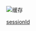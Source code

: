 ![缓存](https://github.com/TUARAN/pic/blob/master/common/缓存.png)

[sessionId](http://www.cnblogs.com/japanbbq/archive/2011/09/01/2161650.html)
